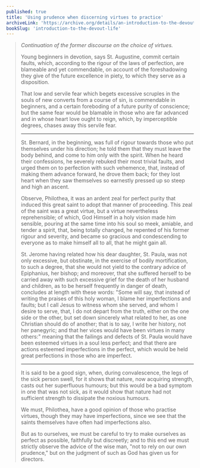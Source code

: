 ```yaml
---
published: true
title: 'Using prudence when discerning virtues to practice'
archiveLink: 'https://archive.org/details/an-introduction-to-the-devout-life/page/95?view=theater'
bookSlug: 'introduction-to-the-devout-life'
---
```


> *Continuation of the former discourse on the choice of virtues.*
>
> Young beginners in devotion, says St. Augustine, commit certain faults, which, according to the rigour of the laws of perfection, are blameable and yet commendable, on account of the foreshadowing they give of the future excellence in piety, to which they serve as a disposition.
>
> That low and servile fear which begets excessive scruples in the souls of new converts from a course of sin, is commendable in beginners, and a certain foreboding of a future purity of conscience; but the same fear would be blamable in those who are far advanced and in whose heart love ought to reign, which, by imperceptible degrees, chases away this servile fear.
>
> ---
>
> St. Bernard, in the beginning, was full of rigour towards those who put themselves under his direction; he told them that they must leave the body behind, and come to him only with the spirit. When he heard their confessions, he severely rebuked their most trivial faults, and urged them on to perfection with such vehemence, that, instead of making them advance forward, he drove them back; for they lost heart when they saw themselves so earnestly pressed up so steep and high an ascent.
>
> Observe, Philothea, it was an ardent zeal for perfect purity that induced this great saint to adopt that manner of proceeding. This zeal of the saint was a great virtue, but a virtue nevertheless reprehensible; of which, God Himself in a holy vision made him sensible, pouring at the same time into his soul so meek, amiable, and tender a spirit, that, being totally changed, he repented of his former rigour and severity, and became so gracious and condescending to everyone as to make himself all to all, that he might gain all.
>
> St. Jerome having related how his dear daughter, St. Paula, was not only excessive, but obstinate, in the exercise of bodily mortification, to such a degree, that she would not yield to the contrary advice of Epiphanius, her bishop; and moreover, that she suffered herself to be carried away with such excessive grief for the death of her husband and children, as to be herself frequently in danger of death, concludes at length with these words: "Some will say, that instead of writing the praises of this holy woman, I blame her imperfections and faults; but I call Jesus to witness whom she served, and whom I desire to serve, that, I do not depart from the truth, either on the one side or the other, but set down sincerely what related to her, as one Christian should do of another; that is to say, I write her history, not her panegyric; and that her vices would have been virtues in many others:" meaning that the failings and defects of St. Paula would have been esteemed virtues in a soul less perfect; and that there are actions esteemed imperfections in the perfect, which would be held great perfections in those who are imperfect.
>
> ---
>
> It is said to be a good sign, when, during convalescence, the legs of the sick person swell, for it shows that nature, now acquiring strength, casts out her superfluous humours; but this would be a bad symptom in one that was not sick, as it would show that nature had not sufficient strength to dissipate the noxious humours.
>
> We must, Philothea, have a good opinion of those who practise virtues, though they may have imperfections, since we see that the saints themselves have often had imperfections also.
>
> But as to ourselves, we must be careful to try to make ourselves as perfect as possible, faithfully but discreetly; and to this end we must strictly observe the advice of the wise man, "not to rely on our own prudence," but on the judgment of such as God has given us for directors.